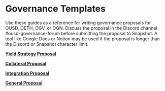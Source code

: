 # Governance Templates

Use these guides as a reference for writing governance proposals for OUSD, OETH, OGV, or OGN. Discuss the proposal in the Discord channel #ousd-governance-forum before submitting the proposal to Snapshot. A tool like Google Docs or Notion may be used if the proposal is longer than the Discord or Snapshot character limit.

[**Yield Strategy Proposal**](ousd-strategy-proposal.md)

[**Collateral Proposal**](ousd-strategy-proposal-1.md)

[**Integration Proposal**](integration-proposal.md)

[**General Proposal**](general-proposal.md)
